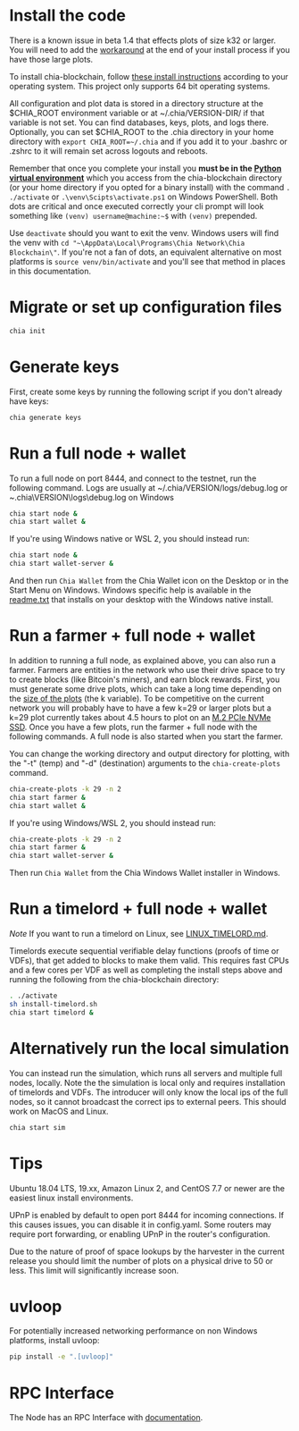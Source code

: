 # Install the code
There is a known issue in beta 1.4 that effects plots of size k32 or larger. You will need to add the [workaround](https://github.com/Chia-Network/chia-blockchain/wiki/Beta-1.4-k=32-or-larger-work-around) at the end of your install process if you have those large plots.

To install chia-blockchain, follow [these install instructions](https://github.com/Chia-Network/chia-blockchain/wiki/INSTALL) according to your operating system. This project only supports 64 bit operating systems.

All configuration and plot data is stored in a directory structure at the $CHIA_ROOT environment variable or at ~/.chia/VERSION-DIR/ if that variable is not set. You can find databases, keys, plots, and logs there. Optionally, you can set $CHIA_ROOT to the .chia directory in your home directory with `export CHIA_ROOT=~/.chia` and if you add it to your .bashrc or .zshrc to it will remain set across logouts and reboots.

Remember that once you complete your install you **must be in the [Python virtual environment](https://docs.python-guide.org/dev/virtualenvs/)** which you access from the chia-blockchain directory (or your home directory if you opted for a binary install) with the command `.   ./activate` or `.\venv\Scipts\activate.ps1` on Windows PowerShell. Both dots are critical and once executed correctly your cli prompt will look something like `(venv) username@machine:~$` with ``(venv)`` prepended. 

Use `deactivate` should you want to exit the venv. Windows users will find the venv with `cd "~\AppData\Local\Programs\Chia Network\Chia Blockchain\"`. If you're not a fan of dots, an equivalent alternative on most platforms is `source venv/bin/activate` and you'll see that method in places in this documentation.

# Migrate or set up configuration files
```bash
chia init
```

# Generate keys
First, create some keys by running the following script if you don't already have keys:
```bash
chia generate keys
```

# Run a full node + wallet
To run a full node on port 8444, and connect to the testnet, run the following command. Logs are usually at ~/.chia/VERSION/logs/debug.log or ~\.chia\VERSION\logs\debug.log on Windows

```bash
chia start node &
chia start wallet &
```
If you're using Windows native or WSL 2, you should instead run:
```bash
chia start node &
chia start wallet-server &
```
And then run `Chia Wallet` from the Chia Wallet icon on the Desktop or in the Start Menu on Windows. Windows specific help is available in the [readme.txt](https://github.com/Chia-Network/chia-blockchain/blob/master/electron-wix/blockchain/readme.txt) that installs on your desktop with the Windows native install.

# Run a farmer + full node + wallet
In addition to running a full node, as explained above, you can also run a farmer.
Farmers are entities in the network who use their drive space to try to create
blocks (like Bitcoin's miners), and earn block rewards. First, you must generate some drive plots, which
can take a long time depending on the [size of the plots](https://github.com/Chia-Network/chia-blockchain/wiki/k-sizes)
(the k variable). To be competitive on the current network you will probably have to have a few k=29 or larger plots but a k=29 plot currently takes about 4.5 hours to plot on an [M.2 PCIe NVMe SSD](https://en.wikipedia.org/wiki/M.2).
Once you have a few plots, run the farmer + full node with the following commands. A full node is also started when you start the farmer.

You can change the working directory and output directory for plotting, with the "-t" (temp) and "-d" (destination) arguments to the `chia-create-plots` command.
```bash
chia-create-plots -k 29 -n 2
chia start farmer &
chia start wallet &
```
If you're using Windows/WSL 2, you should instead run:
```bash
chia-create-plots -k 29 -n 2
chia start farmer &
chia start wallet-server &
```
Then run `Chia Wallet` from the Chia Windows Wallet installer in Windows.

# Run a timelord + full node + wallet

*Note*
If you want to run a timelord on Linux, see [LINUX_TIMELORD.md](https://github.com/Chia-Network/chia-blockchain/blob/master/LINUX_TIMELORD.md).

Timelords execute sequential verifiable delay functions (proofs of time or VDFs), that get added to
blocks to make them valid. This requires fast CPUs and a few cores per VDF as well as completing the install steps above and running the following from the chia-blockchain directory:
```bash
. ./activate
sh install-timelord.sh
chia start timelord &
```
# Alternatively run the local simulation
You can instead run the simulation, which runs all servers and multiple full nodes, locally. Note the the simulation is local only and requires installation of timelords and VDFs. The introducer will only know the local ips of the full nodes, so it cannot broadcast the correct ips to external peers. This should work on MacOS and Linux.

```bash
chia start sim
```


# Tips
Ubuntu 18.04 LTS, 19.xx, Amazon Linux 2, and CentOS 7.7 or newer are the
easiest linux install environments.

UPnP is enabled by default to open port 8444 for incoming connections.
If this causes issues, you can disable it in config.yaml.
Some routers may require port forwarding, or enabling UPnP
in the router's configuration.

Due to the nature of proof of space lookups by the harvester in the current
release you should limit the number of plots on a physical drive to 50 or less.
This limit will significantly increase soon.

# uvloop

For potentially increased networking performance on non Windows platforms,
install uvloop:
```bash
pip install -e ".[uvloop]"
```

# RPC Interface

The Node has an RPC Interface with [documentation](https://github.com/Chia-Network/chia-blockchain/wiki/RPC-Node-Interface).

